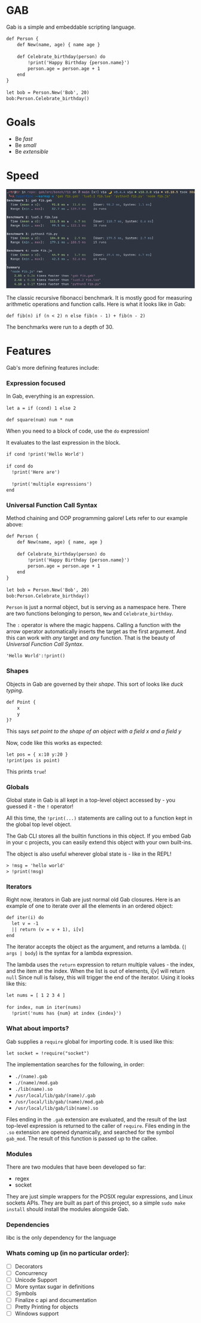 # GAB

Gab is a simple and embeddable scripting language.

```
def Person {
    def New(name, age) { name age }

    def Celebrate_birthday(person) do
        !print('Happy Birthday {person.name}')
        person.age = person.age + 1
    end
}

let bob = Person.New('Bob', 20)
bob:Person.Celebrate_birthday()

```

# Goals

 - Be *fast*
 - Be *small*
 - Be *extensible*

# Speed

![Fibonacci Benchmark](res/fib-bench.png)

The classic recursive fibonacci benchmark. It is mostly good for measuring arithmetic operations and function calls. Here is what it looks like in Gab:

```
def fib(n) if (n < 2) n else fib(n - 1) + fib(n - 2)
```

The benchmarks were run to a depth of 30.

# Features

Gab's more defining features include:

### Expression focused

In Gab, everything is an expression. 

`let a = if (cond) 1 else 2`

`def square(num) num * num`

When you need to a block of code, use the `do` expression!

It evaluates to the last expression in the block.

```
if cond !print('Hello World')

if cond do
  !print('Here are')

  !print('multiple expressions')
end
```

### Universal Function Call Syntax

Method chaining and OOP programming galore! Lets refer to our example above:

```
def Person {
    def New(name, age) { name, age }

    def Celebrate_birthday(person) do
        !print('Happy Birthday {person.name}')
        person.age = person.age + 1
    end
}

let bob = Person.New('Bob', 20)
bob:Person.Celebrate_birthday()

```

`Person` is just a normal object, but is serving as a namespace here. There are two functions belonging to person, `New` and `Celebrate_birthday`. 

The `:` operator is where the magic happens. Calling a function with the arrow operator automatically inserts the target as the first argument. And this can work with *any* target and *any* function. That is the beauty of *Universal Function Call Syntax*.

```
'Hello World':!print()
```

### Shapes

Objects in Gab are governed by their *shape*. This sort of looks like *duck typing*.
```
def Point {
    x
    y
}?
```
This says *set point to the shape of an object with a field x and a field y*

Now, code like this works as expected:
```
let pos = { x:10 y:20 }
!print(pos is point)
```
This prints `true`!

### Globals
Global state in Gab is all kept in a top-level object accessed by - you guessed it - the `!` operator!

All this time, the `!print(...)` statements are calling out to a function kept in the global top level object.

The Gab CLI stores all the builtin functions in this object. If you embed Gab in your c projects, you can easily
extend this object with your own built-ins.

The object is also useful wherever global state is - like in the REPL!

```
> !msg = 'hello world'
> !print(!msg)
```

### Iterators
Right now, iterators in Gab are just normal old Gab closures.
Here is an example of one to iterate over all the elements in an ordered object:

```
def iter(i) do
  let v = -1
  || return (v = v + 1), i[v]
end
```
The iterator accepts the object as the argument, and returns a lambda.
(`| args | body`) is the syntax for a lambda expression.

The lambda uses the `return` expression to return multiple values -  the index, and the item at the index. When the list is out of elements, i[v] will return `null`
Since null is falsey, this will trigger the end of the iterator. Using it looks like this:
```
let nums = [ 1 2 3 4 ]

for index, num in iter(nums)
  !print('nums has {num} at index {index}')
```

### What about imports?
Gab supplies a `require` global for importing code. 
It is used like this:
```
let socket = !require("socket")
```
The implementation searches for the following, in order:
 - `./(name).gab`
 - `./(name)/mod.gab`
 - `./lib(name).so`
 - `/usr/local/lib/gab/(name)/.gab`
 - `/usr/local/lib/gab/(name)/mod.gab`
 - `/usr/local/lib/gab/lib(name).so`

 Files ending in the `.gab` extension are evaluated, and the result of the last top-level expression is returned to the caller of `require`. Files ending in the `.so` extension are opened dynamically, and searched for the symbol `gab_mod`. The result of this function is passed up to the callee.

### Modules
There are two modules that have been developed so far:
  - regex
  - socket

They are just simple wrappers for the POSIX regular expressions, and Linux sockets APIs. They are built as part of this project, so a simple `sudo make install` should install the modules alongside Gab.

### Dependencies

libc is the only dependency for the language

### Whats coming up (in no particular order):

 - [ ] Decorators
 - [ ] Concurrency
 - [ ] Unicode Support
 - [ ] More syntax sugar in definitions
 - [ ] Symbols
 - [ ] Finalize c api and documentation
 - [ ] Pretty Printing for objects
 - [ ] Windows support
